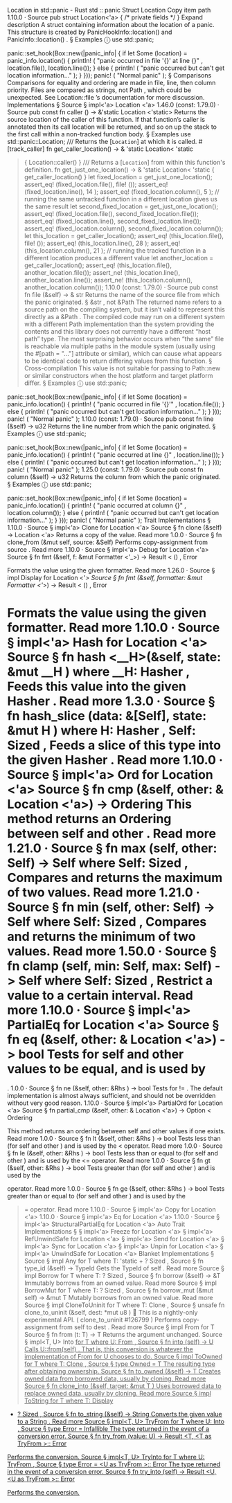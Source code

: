 Location in std::panic - Rust
std
::
panic
Struct
Location
Copy item path
1.10.0
·
Source
pub struct Location<'a> {
/* private fields */
}
Expand description
A struct containing information about the location of a panic.
This structure is created by
PanicHookInfo::location()
and
PanicInfo::location()
.
§
Examples
ⓘ
use
std::panic;

panic::set_hook(Box::new(|panic_info| {
if let
Some
(location) = panic_info.location() {
println!
(
"panic occurred in file '{}' at line {}"
, location.file(), location.line());
    }
else
{
println!
(
"panic occurred but can't get location information..."
);
    }
}));
panic!
(
"Normal panic"
);
§
Comparisons
Comparisons for equality and ordering are made in file, line, then column priority.
Files are compared as strings, not
Path
, which could be unexpected.
See
Location::file
’s documentation for more discussion.
Implementations
§
Source
§
impl<'a>
Location
<'a>
1.46.0 (const: 1.79.0)
·
Source
pub const fn
caller
() -> &'static
Location
<'static>
Returns the source location of the caller of this function. If that function’s caller is
annotated then its call location will be returned, and so on up the stack to the first call
within a non-tracked function body.
§
Examples
use
std::panic::Location;
/// Returns the [`Location`] at which it is called.
#[track_caller]
fn
get_caller_location() ->
&
'static
Location<
'static
> {
    Location::caller()
}
/// Returns a [`Location`] from within this function's definition.
fn
get_just_one_location() ->
&
'static
Location<
'static
> {
    get_caller_location()
}
let
fixed_location = get_just_one_location();
assert_eq!
(fixed_location.file(),
file!
());
assert_eq!
(fixed_location.line(),
14
);
assert_eq!
(fixed_location.column(),
5
);
// running the same untracked function in a different location gives us the same result
let
second_fixed_location = get_just_one_location();
assert_eq!
(fixed_location.file(), second_fixed_location.file());
assert_eq!
(fixed_location.line(), second_fixed_location.line());
assert_eq!
(fixed_location.column(), second_fixed_location.column());
let
this_location = get_caller_location();
assert_eq!
(this_location.file(),
file!
());
assert_eq!
(this_location.line(),
28
);
assert_eq!
(this_location.column(),
21
);
// running the tracked function in a different location produces a different value
let
another_location = get_caller_location();
assert_eq!
(this_location.file(), another_location.file());
assert_ne!
(this_location.line(), another_location.line());
assert_ne!
(this_location.column(), another_location.column());
1.10.0 (const: 1.79.0)
·
Source
pub const fn
file
(&self) -> &
str
Returns the name of the source file from which the panic originated.
§
&str
, not
&Path
The returned name refers to a source path on the compiling system, but it isn’t valid to
represent this directly as a
&Path
. The compiled code may run on a different system with
a different
Path
implementation than the system providing the contents and this library
does not currently have a different “host path” type.
The most surprising behavior occurs when “the same” file is reachable via multiple paths in
the module system (usually using the
#[path = "..."]
attribute or similar), which can
cause what appears to be identical code to return differing values from this function.
§
Cross-compilation
This value is not suitable for passing to
Path::new
or similar constructors when the host
platform and target platform differ.
§
Examples
ⓘ
use
std::panic;

panic::set_hook(Box::new(|panic_info| {
if let
Some
(location) = panic_info.location() {
println!
(
"panic occurred in file '{}'"
, location.file());
    }
else
{
println!
(
"panic occurred but can't get location information..."
);
    }
}));
panic!
(
"Normal panic"
);
1.10.0 (const: 1.79.0)
·
Source
pub const fn
line
(&self) ->
u32
Returns the line number from which the panic originated.
§
Examples
ⓘ
use
std::panic;

panic::set_hook(Box::new(|panic_info| {
if let
Some
(location) = panic_info.location() {
println!
(
"panic occurred at line {}"
, location.line());
    }
else
{
println!
(
"panic occurred but can't get location information..."
);
    }
}));
panic!
(
"Normal panic"
);
1.25.0 (const: 1.79.0)
·
Source
pub const fn
column
(&self) ->
u32
Returns the column from which the panic originated.
§
Examples
ⓘ
use
std::panic;

panic::set_hook(Box::new(|panic_info| {
if let
Some
(location) = panic_info.location() {
println!
(
"panic occurred at column {}"
, location.column());
    }
else
{
println!
(
"panic occurred but can't get location information..."
);
    }
}));
panic!
(
"Normal panic"
);
Trait Implementations
§
1.10.0
·
Source
§
impl<'a>
Clone
for
Location
<'a>
Source
§
fn
clone
(&self) ->
Location
<'a>
Returns a copy of the value.
Read more
1.0.0
·
Source
§
fn
clone_from
(&mut self, source: &Self)
Performs copy-assignment from
source
.
Read more
1.10.0
·
Source
§
impl<'a>
Debug
for
Location
<'a>
Source
§
fn
fmt
(&self, f: &mut
Formatter
<'_>) ->
Result
<
()
,
Error
>
Formats the value using the given formatter.
Read more
1.26.0
·
Source
§
impl
Display
for
Location
<'_>
Source
§
fn
fmt
(&self, formatter: &mut
Formatter
<'_>) ->
Result
<
()
,
Error
>
Formats the value using the given formatter.
Read more
1.10.0
·
Source
§
impl<'a>
Hash
for
Location
<'a>
Source
§
fn
hash
<__H>(&self, state:
&mut __H
)
where
    __H:
Hasher
,
Feeds this value into the given
Hasher
.
Read more
1.3.0
·
Source
§
fn
hash_slice
<H>(data: &[Self], state:
&mut H
)
where
    H:
Hasher
,
    Self:
Sized
,
Feeds a slice of this type into the given
Hasher
.
Read more
1.10.0
·
Source
§
impl<'a>
Ord
for
Location
<'a>
Source
§
fn
cmp
(&self, other: &
Location
<'a>) ->
Ordering
This method returns an
Ordering
between
self
and
other
.
Read more
1.21.0
·
Source
§
fn
max
(self, other: Self) -> Self
where
    Self:
Sized
,
Compares and returns the maximum of two values.
Read more
1.21.0
·
Source
§
fn
min
(self, other: Self) -> Self
where
    Self:
Sized
,
Compares and returns the minimum of two values.
Read more
1.50.0
·
Source
§
fn
clamp
(self, min: Self, max: Self) -> Self
where
    Self:
Sized
,
Restrict a value to a certain interval.
Read more
1.10.0
·
Source
§
impl<'a>
PartialEq
for
Location
<'a>
Source
§
fn
eq
(&self, other: &
Location
<'a>) ->
bool
Tests for
self
and
other
values to be equal, and is used by
==
.
1.0.0
·
Source
§
fn
ne
(&self, other:
&Rhs
) ->
bool
Tests for
!=
. The default implementation is almost always sufficient,
and should not be overridden without very good reason.
1.10.0
·
Source
§
impl<'a>
PartialOrd
for
Location
<'a>
Source
§
fn
partial_cmp
(&self, other: &
Location
<'a>) ->
Option
<
Ordering
>
This method returns an ordering between
self
and
other
values if one exists.
Read more
1.0.0
·
Source
§
fn
lt
(&self, other:
&Rhs
) ->
bool
Tests less than (for
self
and
other
) and is used by the
<
operator.
Read more
1.0.0
·
Source
§
fn
le
(&self, other:
&Rhs
) ->
bool
Tests less than or equal to (for
self
and
other
) and is used by the
<=
operator.
Read more
1.0.0
·
Source
§
fn
gt
(&self, other:
&Rhs
) ->
bool
Tests greater than (for
self
and
other
) and is used by the
>
operator.
Read more
1.0.0
·
Source
§
fn
ge
(&self, other:
&Rhs
) ->
bool
Tests greater than or equal to (for
self
and
other
) and is used by
the
>=
operator.
Read more
1.10.0
·
Source
§
impl<'a>
Copy
for
Location
<'a>
1.10.0
·
Source
§
impl<'a>
Eq
for
Location
<'a>
1.10.0
·
Source
§
impl<'a>
StructuralPartialEq
for
Location
<'a>
Auto Trait Implementations
§
§
impl<'a>
Freeze
for
Location
<'a>
§
impl<'a>
RefUnwindSafe
for
Location
<'a>
§
impl<'a>
Send
for
Location
<'a>
§
impl<'a>
Sync
for
Location
<'a>
§
impl<'a>
Unpin
for
Location
<'a>
§
impl<'a>
UnwindSafe
for
Location
<'a>
Blanket Implementations
§
Source
§
impl<T>
Any
for T
where
    T: 'static + ?
Sized
,
Source
§
fn
type_id
(&self) ->
TypeId
Gets the
TypeId
of
self
.
Read more
Source
§
impl<T>
Borrow
<T> for T
where
    T: ?
Sized
,
Source
§
fn
borrow
(&self) ->
&T
Immutably borrows from an owned value.
Read more
Source
§
impl<T>
BorrowMut
<T> for T
where
    T: ?
Sized
,
Source
§
fn
borrow_mut
(&mut self) ->
&mut T
Mutably borrows from an owned value.
Read more
Source
§
impl<T>
CloneToUninit
for T
where
    T:
Clone
,
Source
§
unsafe fn
clone_to_uninit
(&self, dest:
*mut
u8
)
🔬
This is a nightly-only experimental API. (
clone_to_uninit
#126799
)
Performs copy-assignment from
self
to
dest
.
Read more
Source
§
impl<T>
From
<T> for T
Source
§
fn
from
(t: T) -> T
Returns the argument unchanged.
Source
§
impl<T, U>
Into
<U> for T
where
    U:
From
<T>,
Source
§
fn
into
(self) -> U
Calls
U::from(self)
.
That is, this conversion is whatever the implementation of
From
<T> for U
chooses to do.
Source
§
impl<T>
ToOwned
for T
where
    T:
Clone
,
Source
§
type
Owned
= T
The resulting type after obtaining ownership.
Source
§
fn
to_owned
(&self) -> T
Creates owned data from borrowed data, usually by cloning.
Read more
Source
§
fn
clone_into
(&self, target:
&mut T
)
Uses borrowed data to replace owned data, usually by cloning.
Read more
Source
§
impl<T>
ToString
for T
where
    T:
Display
+ ?
Sized
,
Source
§
fn
to_string
(&self) ->
String
Converts the given value to a
String
.
Read more
Source
§
impl<T, U>
TryFrom
<U> for T
where
    U:
Into
<T>,
Source
§
type
Error
=
Infallible
The type returned in the event of a conversion error.
Source
§
fn
try_from
(value: U) ->
Result
<T, <T as
TryFrom
<U>>::
Error
>
Performs the conversion.
Source
§
impl<T, U>
TryInto
<U> for T
where
    U:
TryFrom
<T>,
Source
§
type
Error
= <U as
TryFrom
<T>>::
Error
The type returned in the event of a conversion error.
Source
§
fn
try_into
(self) ->
Result
<U, <U as
TryFrom
<T>>::
Error
>
Performs the conversion.